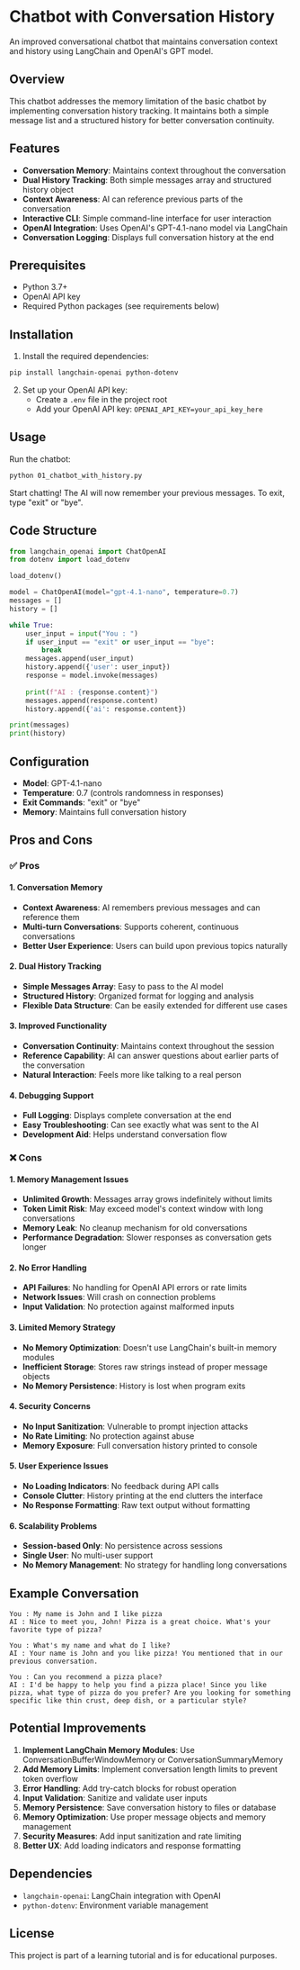 # Chatbot with Conversation History

An improved conversational chatbot that maintains conversation context and history using LangChain and OpenAI's GPT model.

## Overview

This chatbot addresses the memory limitation of the basic chatbot by implementing conversation history tracking. It maintains both a simple message list and a structured history for better conversation continuity.

## Features

- **Conversation Memory**: Maintains context throughout the conversation
- **Dual History Tracking**: Both simple messages array and structured history object
- **Context Awareness**: AI can reference previous parts of the conversation
- **Interactive CLI**: Simple command-line interface for user interaction
- **OpenAI Integration**: Uses OpenAI's GPT-4.1-nano model via LangChain
- **Conversation Logging**: Displays full conversation history at the end

## Prerequisites

- Python 3.7+
- OpenAI API key
- Required Python packages (see requirements below)

## Installation

1. Install the required dependencies:
```bash
pip install langchain-openai python-dotenv
```

2. Set up your OpenAI API key:
   - Create a `.env` file in the project root
   - Add your OpenAI API key: `OPENAI_API_KEY=your_api_key_here`

## Usage

Run the chatbot:
```bash
python 01_chatbot_with_history.py
```

Start chatting! The AI will now remember your previous messages. To exit, type "exit" or "bye".

## Code Structure

```python
from langchain_openai import ChatOpenAI
from dotenv import load_dotenv

load_dotenv()

model = ChatOpenAI(model="gpt-4.1-nano", temperature=0.7)
messages = []
history = []

while True:
    user_input = input("You : ")
    if user_input == "exit" or user_input == "bye":
        break
    messages.append(user_input)
    history.append({'user': user_input})
    response = model.invoke(messages)
    
    print(f"AI : {response.content}")
    messages.append(response.content)
    history.append({'ai': response.content})

print(messages)
print(history)
```

## Configuration

- **Model**: GPT-4.1-nano
- **Temperature**: 0.7 (controls randomness in responses)
- **Exit Commands**: "exit" or "bye"
- **Memory**: Maintains full conversation history

## Pros and Cons

### ✅ **Pros**

#### 1. **Conversation Memory**
- **Context Awareness**: AI remembers previous messages and can reference them
- **Multi-turn Conversations**: Supports coherent, continuous conversations
- **Better User Experience**: Users can build upon previous topics naturally

#### 2. **Dual History Tracking**
- **Simple Messages Array**: Easy to pass to the AI model
- **Structured History**: Organized format for logging and analysis
- **Flexible Data Structure**: Can be easily extended for different use cases

#### 3. **Improved Functionality**
- **Conversation Continuity**: Maintains context throughout the session
- **Reference Capability**: AI can answer questions about earlier parts of the conversation
- **Natural Interaction**: Feels more like talking to a real person

#### 4. **Debugging Support**
- **Full Logging**: Displays complete conversation at the end
- **Easy Troubleshooting**: Can see exactly what was sent to the AI
- **Development Aid**: Helps understand conversation flow

### ❌ **Cons**

#### 1. **Memory Management Issues**
- **Unlimited Growth**: Messages array grows indefinitely without limits
- **Token Limit Risk**: May exceed model's context window with long conversations
- **Memory Leak**: No cleanup mechanism for old conversations
- **Performance Degradation**: Slower responses as conversation gets longer

#### 2. **No Error Handling**
- **API Failures**: No handling for OpenAI API errors or rate limits
- **Network Issues**: Will crash on connection problems
- **Input Validation**: No protection against malformed inputs

#### 3. **Limited Memory Strategy**
- **No Memory Optimization**: Doesn't use LangChain's built-in memory modules
- **Inefficient Storage**: Stores raw strings instead of proper message objects
- **No Memory Persistence**: History is lost when program exits

#### 4. **Security Concerns**
- **No Input Sanitization**: Vulnerable to prompt injection attacks
- **No Rate Limiting**: No protection against abuse
- **Memory Exposure**: Full conversation history printed to console

#### 5. **User Experience Issues**
- **No Loading Indicators**: No feedback during API calls
- **Console Clutter**: History printing at the end clutters the interface
- **No Response Formatting**: Raw text output without formatting

#### 6. **Scalability Problems**
- **Session-based Only**: No persistence across sessions
- **Single User**: No multi-user support
- **No Memory Management**: No strategy for handling long conversations

## Example Conversation

```
You : My name is John and I like pizza
AI : Nice to meet you, John! Pizza is a great choice. What's your favorite type of pizza?

You : What's my name and what do I like?
AI : Your name is John and you like pizza! You mentioned that in our previous conversation.

You : Can you recommend a pizza place?
AI : I'd be happy to help you find a pizza place! Since you like pizza, what type of pizza do you prefer? Are you looking for something specific like thin crust, deep dish, or a particular style?
```

## Potential Improvements

1. **Implement LangChain Memory Modules**: Use ConversationBufferWindowMemory or ConversationSummaryMemory
2. **Add Memory Limits**: Implement conversation length limits to prevent token overflow
3. **Error Handling**: Add try-catch blocks for robust operation
4. **Input Validation**: Sanitize and validate user inputs
5. **Memory Persistence**: Save conversation history to files or database
6. **Memory Optimization**: Use proper message objects and memory management
7. **Security Measures**: Add input sanitization and rate limiting
8. **Better UX**: Add loading indicators and response formatting

## Dependencies

- `langchain-openai`: LangChain integration with OpenAI
- `python-dotenv`: Environment variable management

## License

This project is part of a learning tutorial and is for educational purposes.

